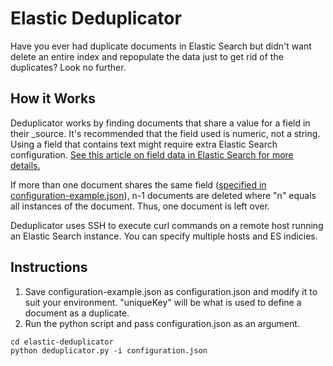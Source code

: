 # Elastic Deduplicator

Have you ever had duplicate documents in Elastic Search but didn't want delete an entire index and repopulate the data just to get rid of the duplicates? Look no further.

## How it Works

Deduplicator works by finding documents that share a value for a field in their \_source. It's recommended that the field used is numeric, not a string. Using a field that contains text might require extra Elastic Search configuration. [See this article on field data in Elastic Search for more details.](https://www.elastic.co/guide/en/elasticsearch/reference/current/fielddata.html)

If more than one document shares the same field ([specified in configuration-example.json](configuration-example.json)), n-1 documents are deleted where "n" equals all instances of the document. Thus, one document is left over.

Deduplicator uses SSH to execute curl commands on a remote host running an Elastic Search instance. You can specify multiple hosts and ES indicies. 

## Instructions
1. Save configuration-example.json as configuration.json and modify it to suit your environment. "uniqueKey" will be what is used to define a document as a duplicate.
2. Run the python script and pass configuration.json as an argument.
```
cd elastic-deduplicator
python deduplicator.py -i configuration.json
```